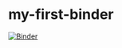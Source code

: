 # my-first-binder
[![Binder](https://mybinder.org/badge_logo.svg)](https://mybinder.org/v2/gh/reconjohn/my-first-binder/master)
